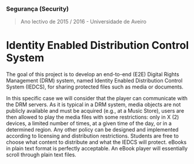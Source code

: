 ### Segurança (Security)
> Ano lectivo de 2015 / 2016 - Universidade de Aveiro

# Identity Enabled Distribution Control System

The goal of this project is to develop an end-to-end (E2E) Digital Rights Management (DRM) system, named Identity Enabled Distribution Control System (IEDCS), for sharing protected files such as media or documents.

In this specific case we will consider that the player can communicate with the DRM servers. As it is typical in a DRM system, media objects are not publicly available and must be acquired (e.g., at a Music Store), users are then allowed to play the media files with some restrictions: only in X (2) devices, a limited number of times, at a given time of the day, or in a determined region. Any other policy can be designed and implemented according to licensing and distribution restrictions. Students are free to choose what content to distribute and what the IEDCS will protect. eBooks in plain text format is perfectly acceptable. An eBook player will essentially scroll through plain text files.
